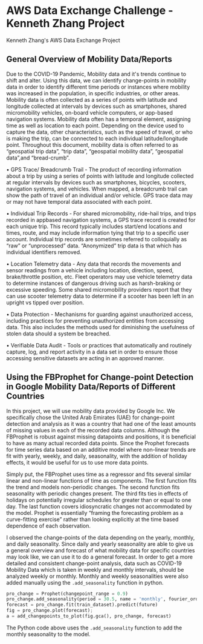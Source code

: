 # AWS Data Exchange Challenge - Kenneth Zhang Project
Kenneth Zhang's AWS Data Exchange Project

## General Overview of Mobility Data/Reports
Due to the COVID-19 Pandemic, Mobility data and it's trends continue to shift and alter.
Using this data, we can identify change-points in mobility data in order to identify different time periods or instances
where mobility was increased in the population, in specific industries, or other areas.
Mobility data is often collected as a series of points with latitude and longitude collected at intervals by devices such as smartphones, 
shared micromobility vehicles, on-board vehicle computers, or app-based navigation systems.
Mobility data often has a temporal element, assigning time as well as location to each point. Depending on the device used to capture the data,
other characteristics, such as the speed of travel, or who is making the trip, can be connected to each individual latitude/longitude point.
Throughout this document, mobility data is often referred to as “geospatial trip data”, “trip data”, “geospatial mobility data”, “geospatial data”,and “bread-crumb”.

• GPS Trace/ Breadcrumb Trail - The product of recording information about a trip by using
a series of points with latitude and longitude collected at regular intervals by devices such as
smartphones, bicycles, scooters, navigation systems, and vehicles. When mapped, a breadcrumb
trail can show the path of travel of an individual and/or vehicle. GPS trace data may or may not
have temporal data associated with each point.

• Individual Trip Records - For shared micromobility, ride-hail trips, and trips recorded in appbased
navigation systems, a GPS trace record is created for each unique trip. This record typically
includes start/end locations and times, route, and may include information tying that trip to a
specific user account. Individual trip records are sometimes referred to colloquially as “raw” or
“unprocessed” data. “Anonymized” trip data is that which has individual identifiers removed.

• Location Telemetry data - Any data that records the movements and sensor readings from a
vehicle including location, direction, speed, brake/throttle position, etc. Fleet operators may
use vehicle telemetry data to determine instances of dangerous driving such as harsh-braking
or excessive speeding. Some shared micromobility providers report that they can use scooter
telemetry data to determine if a scooter has been left in an upright vs tipped over position.

• Data Protection - Mechanisms for guarding against unauthorized access, including practices for
preventing unauthorized entities from accessing data. This also includes the methods used for diminishing the
usefulness of stolen data should a system be breached.

• Verifiable Data Audit - Tools or practices that automatically and routinely capture, log, and
report activity in a data set in order to ensure those accessing sensitive datasets are acting in an
approved manner.


## Using the FBProphet for Change-point Detection in Google Mobility Data/Reports of Different Countries
In this project, we will use mobility data provided by Google Inc.
We specifically chose the United Arab Emirates (UAE) for change-point detection and analysis as it was a country that had one of the least amounts of missing values in 
each of the recorded data columns. Although the FBProphet is robust against missing datapoints and positions, it is beneficial to have as many actual recorded data points.
Since the Prophet forecasts for time series data based on an additive model where non-linear trends are fit with yearly, weekly, and daily, seasonality, with the addition of
holiday effects, it would be useful for us to use more data points.

Simply put, the FBProphet uses time as a regressor and fits several similar linear and non-linear functions of time as components.
The first function fits the trend and models non-periodic changes. The second function fits seasonality with periodic changes present. The third fits ties in effects
of holidays on potentially irregular schedules for greater than or equal to one day. The last function covers idiosyncratic changes not accommodated by the model. Prophet is essentially “framing the forecasting problem as a curve-fitting exercise” rather than looking explicitly at the time based dependence of each observation.

I observed the change-points of the data depending on the yearly, monthly, and daily seasonality. Since daily and yearly seasonality are able to give us a general overview 
and forecast of what mobility data for specific countries may look like, we can use it to do a general forecast. In order to get a more detailed and consistent change-point analysis, data such as COVID-19 Mobility Data which is taken in weekly and monthly intervals, should be analyzed weekly or monthly. Monthly and weekly seasonalities were also added manually using the `.add_seasonality` function in python. 

```python
pro_change = Prophet(changepoint_range = 0.9)
pro_change.add_seasonality(period = 30.5, name = 'monthly', fourier_order = 5)
forecast = pro_change.fit(train_dataset).predict(future)
fig = pro_change.plot(forecast);
a = add_changepoints_to_plot(fig.gca(), pro_change, forecast)
```
The Python code above uses the `.add_seasonality` function to add the monthly seasonality to the model. 



